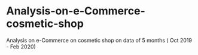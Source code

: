 # Analysis-on-e-Commerce-cosmetic-shop
Analysis on e-Commerce on cosmetic shop on data of 5 months ( Oct 2019 - Feb 2020)

